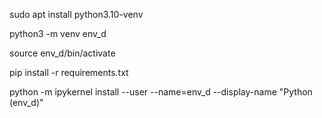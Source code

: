 sudo apt install python3.10-venv

python3 -m venv env_d

source env_d/bin/activate

pip install -r requirements.txt

python -m ipykernel install --user --name=env_d --display-name "Python (env_d)"

